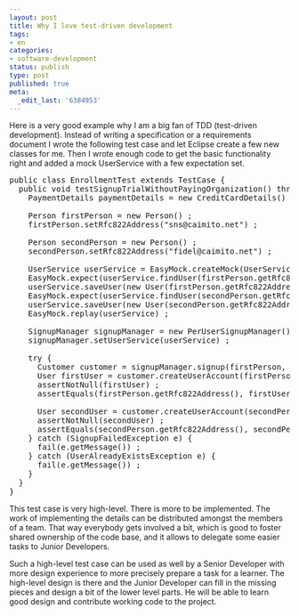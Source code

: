 ```yaml
---
layout: post
title: Why I love test-driven development
tags:
- en
categories:
- software-development
status: publish
type: post
published: true
meta:
  _edit_last: '6384953'
---
```

<p>Here is a very good example why I am a big fan of TDD (test-driven development). Instead of writing a specification or a requirements document I wrote the following test case and let Eclipse create a few new classes for me. Then I wrote enough code to get the basic functionality right and added a mock UserService with a few expectation set.</p>

<pre class="codeSample">public class EnrollmentTest extends TestCase {
  public void testSignupTrialWithoutPayingOrganization() throws UserNotFoundException {
    PaymentDetails paymentDetails = new CreditCardDetails() ;

    Person firstPerson = new Person() ;
    firstPerson.setRfc822Address("sns@caimito.net") ;

    Person secondPerson = new Person() ;
    secondPerson.setRfc822Address("fidel@caimito.net") ;

    UserService userService = EasyMock.createMock(UserService.class) ;
    EasyMock.expect(userService.findUser(firstPerson.getRfc822Address())).andThrow(new UserNotFoundException()) ;
    userService.saveUser(new User(firstPerson.getRfc822Address())) ;
    EasyMock.expect(userService.findUser(secondPerson.getRfc822Address())).andThrow(new UserNotFoundException()) ;
    userService.saveUser(new User(secondPerson.getRfc822Address())) ;
    EasyMock.replay(userService) ;
		
    SignupManager signupManager = new PerUserSignupManager() ;
    signupManager.setUserService(userService) ;

    try {
      Customer customer = signupManager.signup(firstPerson, paymentDetails) ;
      User firstUser = customer.createUserAccount(firstPerson) ;
      assertNotNull(firstUser) ;
      assertEquals(firstPerson.getRfc822Address(), firstUser.getUsername()) ;
			
      User secondUser = customer.createUserAccount(secondPerson) ;
      assertNotNull(secondUser) ;
      assertEquals(secondPerson.getRfc822Address(), secondPerson.getUsername()) ;
    } catch (SignupFailedException e) {
      fail(e.getMessage()) ;
    } catch (UserAlreadyExistsException e) {
      fail(e.getMessage()) ;
    }
  }
}</pre>

<p>This test case is very high-level. There is more to be implemented. The work of implementing the details can be distributed amongst the members of a team. That way everybody gets involved a bit, which is good to foster shared ownership of the code base, and it allows to delegate some easier tasks to Junior Developers. </p>

<p>Such a high-level test case can be used as well by a Senior Developer with more design experience to more precisely prepare a task for a learner. The high-level design is there and the Junior Developer can fill in the missing pieces and design a bit of the lower level parts. He will be able to learn good design and contribute working code to the project.</p>
